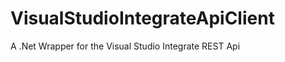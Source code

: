 VisualStudioIntegrateApiClient
==============================

A .Net Wrapper for the Visual Studio Integrate REST Api
